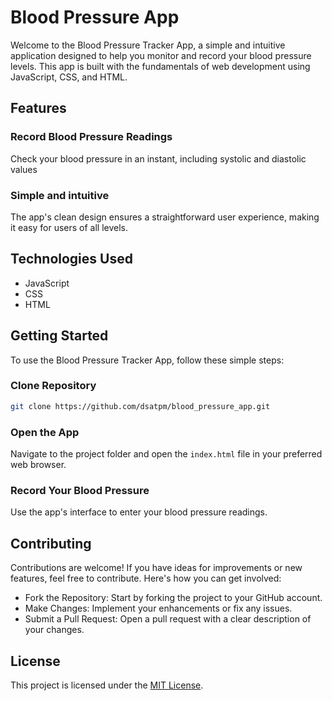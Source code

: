 # Blood Pressure App

Welcome to the Blood Pressure Tracker App, a simple and intuitive application designed to help you monitor and record your blood pressure levels. This app is built with the fundamentals of web development using JavaScript, CSS, and HTML.


## Features
### Record Blood Pressure Readings
Check your blood pressure in an instant, including systolic and diastolic values
### Simple and intuitive
The app's clean design ensures a straightforward user experience, making it easy for users of all levels.


## Technologies Used
- JavaScript
- CSS
- HTML


## Getting Started

To use the Blood Pressure Tracker App, follow these simple steps:

### Clone Repository
``` bash
git clone https://github.com/dsatpm/blood_pressure_app.git
```
### Open the App
Navigate to the project folder and open the `index.html` file in your preferred web browser.
### Record Your Blood Pressure
Use the app's interface to enter your blood pressure readings.


## Contributing

Contributions are welcome! If you have ideas for improvements or new features, feel free to contribute. Here's how you can get involved:
- Fork the Repository: Start by forking the project to your GitHub account.
- Make Changes: Implement your enhancements or fix any issues.
- Submit a Pull Request: Open a pull request with a clear description of your changes.


## License

This project is licensed under the [MIT License](https://opensource.org/license/mit/).

